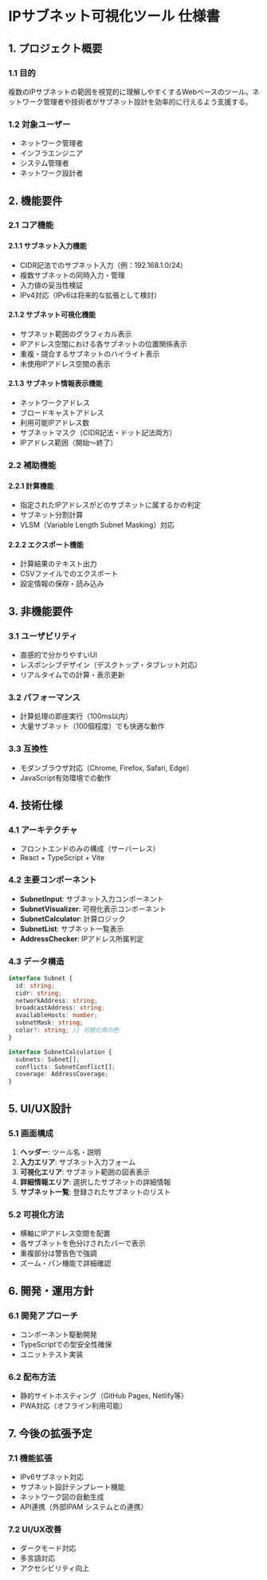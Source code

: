 # IPサブネット可視化ツール 仕様書

## 1. プロジェクト概要

### 1.1 目的
複数のIPサブネットの範囲を視覚的に理解しやすくするWebベースのツール。ネットワーク管理者や技術者がサブネット設計を効率的に行えるよう支援する。

### 1.2 対象ユーザー
- ネットワーク管理者
- インフラエンジニア
- システム管理者
- ネットワーク設計者

## 2. 機能要件

### 2.1 コア機能

#### 2.1.1 サブネット入力機能
- CIDR記法でのサブネット入力（例：192.168.1.0/24）
- 複数サブネットの同時入力・管理
- 入力値の妥当性検証
- IPv4対応（IPv6は将来的な拡張として検討）

#### 2.1.2 サブネット可視化機能
- サブネット範囲のグラフィカル表示
- IPアドレス空間における各サブネットの位置関係表示
- 重複・競合するサブネットのハイライト表示
- 未使用IPアドレス空間の表示

#### 2.1.3 サブネット情報表示機能
- ネットワークアドレス
- ブロードキャストアドレス
- 利用可能IPアドレス数
- サブネットマスク（CIDR記法・ドット記法両方）
- IPアドレス範囲（開始〜終了）

### 2.2 補助機能

#### 2.2.1 計算機能
- 指定されたIPアドレスがどのサブネットに属するかの判定
- サブネット分割計算
- VLSM（Variable Length Subnet Masking）対応

#### 2.2.2 エクスポート機能
- 計算結果のテキスト出力
- CSVファイルでのエクスポート
- 設定情報の保存・読み込み

## 3. 非機能要件

### 3.1 ユーザビリティ
- 直感的で分かりやすいUI
- レスポンシブデザイン（デスクトップ・タブレット対応）
- リアルタイムでの計算・表示更新

### 3.2 パフォーマンス
- 計算処理の即座実行（100ms以内）
- 大量サブネット（100個程度）でも快適な動作

### 3.3 互換性
- モダンブラウザ対応（Chrome, Firefox, Safari, Edge）
- JavaScript有効環境での動作

## 4. 技術仕様

### 4.1 アーキテクチャ
- フロントエンドのみの構成（サーバーレス）
- React + TypeScript + Vite

### 4.2 主要コンポーネント
- **SubnetInput**: サブネット入力コンポーネント
- **SubnetVisualizer**: 可視化表示コンポーネント
- **SubnetCalculator**: 計算ロジック
- **SubnetList**: サブネット一覧表示
- **AddressChecker**: IPアドレス所属判定

### 4.3 データ構造
```typescript
interface Subnet {
  id: string;
  cidr: string;
  networkAddress: string;
  broadcastAddress: string;
  availableHosts: number;
  subnetMask: string;
  color?: string; // 可視化用の色
}

interface SubnetCalculation {
  subnets: Subnet[];
  conflicts: SubnetConflict[];
  coverage: AddressCoverage;
}
```

## 5. UI/UX設計

### 5.1 画面構成
1. **ヘッダー**: ツール名・説明
2. **入力エリア**: サブネット入力フォーム
3. **可視化エリア**: サブネット範囲の図表表示
4. **詳細情報エリア**: 選択したサブネットの詳細情報
5. **サブネット一覧**: 登録されたサブネットのリスト

### 5.2 可視化方法
- 横軸にIPアドレス空間を配置
- 各サブネットを色分けされたバーで表示
- 重複部分は警告色で強調
- ズーム・パン機能で詳細確認

## 6. 開発・運用方針

### 6.1 開発アプローチ
- コンポーネント駆動開発
- TypeScriptでの型安全性確保
- ユニットテスト実装

### 6.2 配布方法
- 静的サイトホスティング（GitHub Pages, Netlify等）
- PWA対応（オフライン利用可能）

## 7. 今後の拡張予定

### 7.1 機能拡張
- IPv6サブネット対応
- サブネット設計テンプレート機能
- ネットワーク図の自動生成
- API連携（外部IPAM システムとの連携）

### 7.2 UI/UX改善
- ダークモード対応
- 多言語対応
- アクセシビリティ向上